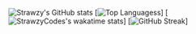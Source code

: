 ![Strawzy's GitHub stats](https://github-readme-stats.vercel.app/api?username=StrawzyCode&show_icons=true&theme=radical)
[![Top Languagess](https://github-readme-stats.vercel.app/api/top-langs/?username=StrawzyCode&layout=compact)]
[![StrawzyCodes's wakatime stats](https://github-readme-stats.vercel.app/api/wakatime?username=StrawzyCode)]
[![GitHub Streak](https://streak-stats.demolab.com/?user=StrawzyCode&theme=dark)]

